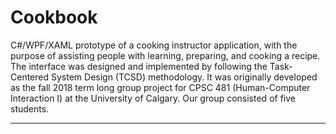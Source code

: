 # Cookbook
C#/WPF/XAML prototype of a cooking instructor application, with the purpose of assisting people with learning, preparing, and cooking a recipe. The interface was designed and implemented by following the Task-Centered System Design (TCSD) methodology. It was originally developed as the fall 2018 term long group project for CPSC 481 (Human-Computer Interaction I) at the University of Calgary. Our group consisted of five students.

---
